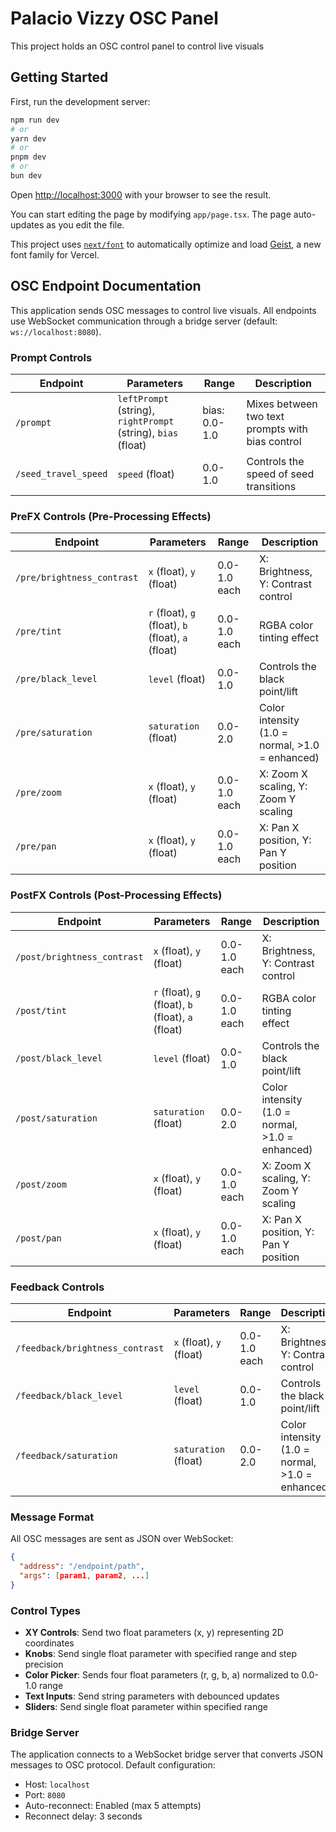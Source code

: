 # Palacio Vizzy OSC Panel

This project holds an OSC control panel to control live visuals

## Getting Started

First, run the development server:

```bash
npm run dev
# or
yarn dev
# or
pnpm dev
# or
bun dev
```

Open [http://localhost:3000](http://localhost:3000) with your browser to see the result.

You can start editing the page by modifying `app/page.tsx`. The page auto-updates as you edit the file.

This project uses [`next/font`](https://nextjs.org/docs/app/building-your-application/optimizing/fonts) to automatically optimize and load [Geist](https://vercel.com/font), a new font family for Vercel.

## OSC Endpoint Documentation

This application sends OSC messages to control live visuals. All endpoints use WebSocket communication through a bridge server (default: `ws://localhost:8080`).

### Prompt Controls

| Endpoint | Parameters | Range | Description |
|----------|------------|-------|-------------|
| `/prompt` | `leftPrompt` (string), `rightPrompt` (string), `bias` (float) | bias: 0.0-1.0 | Mixes between two text prompts with bias control |
| `/seed_travel_speed` | `speed` (float) | 0.0-1.0 | Controls the speed of seed transitions |

### PreFX Controls (Pre-Processing Effects)

| Endpoint | Parameters | Range | Description |
|----------|------------|-------|-------------|
| `/pre/brightness_contrast` | `x` (float), `y` (float) | 0.0-1.0 each | X: Brightness, Y: Contrast control |
| `/pre/tint` | `r` (float), `g` (float), `b` (float), `a` (float) | 0.0-1.0 each | RGBA color tinting effect |
| `/pre/black_level` | `level` (float) | 0.0-1.0 | Controls the black point/lift |
| `/pre/saturation` | `saturation` (float) | 0.0-2.0 | Color intensity (1.0 = normal, >1.0 = enhanced) |
| `/pre/zoom` | `x` (float), `y` (float) | 0.0-1.0 each | X: Zoom X scaling, Y: Zoom Y scaling |
| `/pre/pan` | `x` (float), `y` (float) | 0.0-1.0 each | X: Pan X position, Y: Pan Y position |

### PostFX Controls (Post-Processing Effects)

| Endpoint | Parameters | Range | Description |
|----------|------------|-------|-------------|
| `/post/brightness_contrast` | `x` (float), `y` (float) | 0.0-1.0 each | X: Brightness, Y: Contrast control |
| `/post/tint` | `r` (float), `g` (float), `b` (float), `a` (float) | 0.0-1.0 each | RGBA color tinting effect |
| `/post/black_level` | `level` (float) | 0.0-1.0 | Controls the black point/lift |
| `/post/saturation` | `saturation` (float) | 0.0-2.0 | Color intensity (1.0 = normal, >1.0 = enhanced) |
| `/post/zoom` | `x` (float), `y` (float) | 0.0-1.0 each | X: Zoom X scaling, Y: Zoom Y scaling |
| `/post/pan` | `x` (float), `y` (float) | 0.0-1.0 each | X: Pan X position, Y: Pan Y position |

### Feedback Controls

| Endpoint | Parameters | Range | Description |
|----------|------------|-------|-------------|
| `/feedback/brightness_contrast` | `x` (float), `y` (float) | 0.0-1.0 each | X: Brightness, Y: Contrast control |
| `/feedback/black_level` | `level` (float) | 0.0-1.0 | Controls the black point/lift |
| `/feedback/saturation` | `saturation` (float) | 0.0-2.0 | Color intensity (1.0 = normal, >1.0 = enhanced) |

### Message Format

All OSC messages are sent as JSON over WebSocket:

```json
{
  "address": "/endpoint/path",
  "args": [param1, param2, ...]
}
```

### Control Types

- **XY Controls**: Send two float parameters (x, y) representing 2D coordinates
- **Knobs**: Send single float parameter with specified range and step precision
- **Color Picker**: Sends four float parameters (r, g, b, a) normalized to 0.0-1.0 range
- **Text Inputs**: Send string parameters with debounced updates
- **Sliders**: Send single float parameter within specified range

### Bridge Server

The application connects to a WebSocket bridge server that converts JSON messages to OSC protocol. Default configuration:
- Host: `localhost`
- Port: `8080`
- Auto-reconnect: Enabled (max 5 attempts)
- Reconnect delay: 3 seconds

